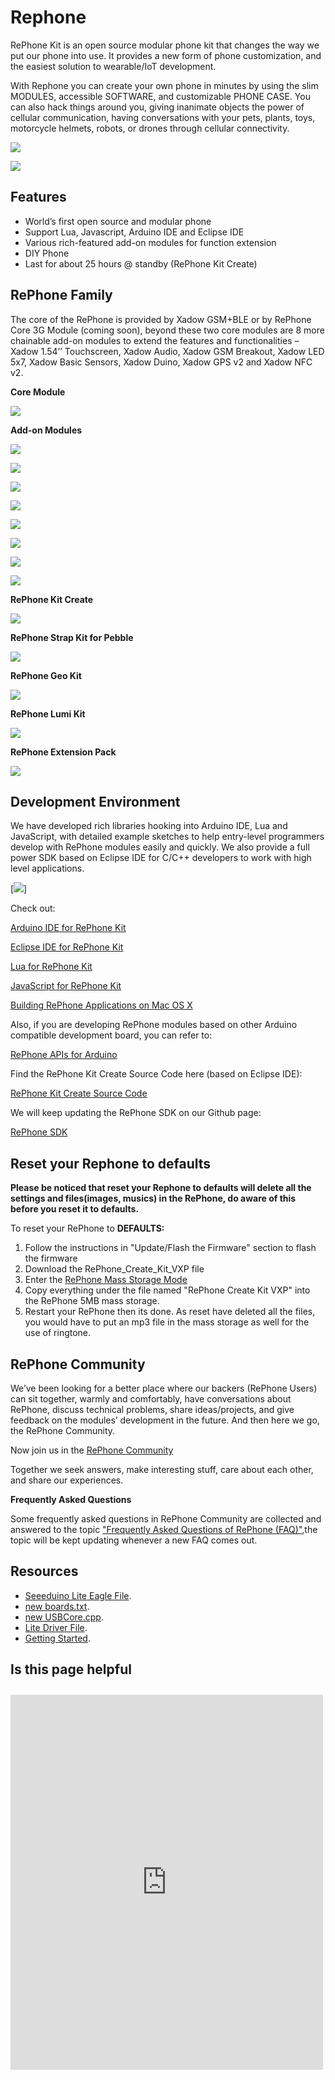 # Rephone

RePhone Kit is an open source modular phone kit that changes the way we put our phone into use. It provides a new form of phone customization, and the easiest solution to wearable/IoT development.

With Rephone you can create your own phone in minutes by using the slim MODULES, accessible SOFTWARE, and customizable PHONE CASE. You can also hack things around you, giving inanimate objects the power of cellular communication, having conversations with your pets, plants, toys, motorcycle helmets, robots, or drones through cellular connectivity.

  [![](https://raw.githubusercontent.com/SeeedDocument/Rephone/master/image/500px-RePhoneMainPage_logo.png)](http://www.seeed.cc/discover.html?t=rephone)



[![](https://raw.githubusercontent.com/SeeedDocument/Seeed-WiKi/master/docs/images/get_one_now.png)](http://www.seeed.cc/discover.html?t=rephone)




## Features

- World’s first open source and modular phone
- Support Lua, Javascript, Arduino IDE and Eclipse IDE
- Various rich-featured add-on modules for function extension
- DIY Phone
- Last for about 25 hours @ standby (RePhone Kit Create)
  
## RePhone Family
The core of the RePhone is provided by Xadow GSM+BLE or by RePhone Core 3G Module (coming soon), beyond these two core modules are 8 more chainable add-on modules to extend the features and functionalities – Xadow 1.54’’ Touchscreen, Xadow Audio, Xadow GSM Breakout, Xadow LED 5x7, Xadow Basic Sensors, Xadow Duino, Xadow GPS v2 and Xadow NFC v2. 

**Core Module**

[![](https://raw.githubusercontent.com/SeeedDocument/Rephone/master/image/368px-Xadow_GSM%2BBLE_CORE.png)](http://www.seeedstudio.com/wiki/Xadow_GSM%2BBLE)

**Add-on Modules**

[![](https://raw.githubusercontent.com/SeeedDocument/Rephone/master/image/220px-Xadow_1.54''_Touchscreen_addon.png)](http://www.seeedstudio.com/wiki/Xadow_1.54%27%27_Touchscreen)

[![](https://raw.githubusercontent.com/SeeedDocument/Rephone/master/image/178px-Xadow_Audio_addon.png)](http://www.seeedstudio.com/wiki/Xadow_Audio)

[![](https://raw.githubusercontent.com/SeeedDocument/Rephone/master/image/217px-Xadow_GSM_Breakout_addon.png)](http://www.seeedstudio.com/wiki/Xadow_GSM_Breakout)

[![](https://raw.githubusercontent.com/SeeedDocument/Rephone/master/image/195px-Xadow_Duino_addon.png)](http://www.seeedstudio.com/wiki/Xadow_Duino)

[![](https://raw.githubusercontent.com/SeeedDocument/Rephone/master/image/174px-Xadow_GPS_v2_addon.png)](http://www.seeedstudio.com/wiki/Xadow_GPS_v2)

[![](https://raw.githubusercontent.com/SeeedDocument/Rephone/master/image/198px-Xadow_Basic_Sensors_addon.png)](http://www.seeedstudio.com/wiki/Xadow_Basic_Sensors)

[![](https://raw.githubusercontent.com/SeeedDocument/Rephone/master/image/300px-Xadow_NFC_v2_addon.png)](http://www.seeedstudio.com/wiki/Xadow_NFC_v2)

[![](https://raw.githubusercontent.com/SeeedDocument/Rephone/master/image/183px-Xadow_LED_5x7_add_on.png)](http://www.seeedstudio.com/wiki/Xadow_LED_5x7)

**RePhone Kit Create**

[![](https://raw.githubusercontent.com/SeeedDocument/Rephone/master/image/375px-IMG_2999.JPG)](https://www.seeedstudio.com/item_detail.html?p_id=2552)


**RePhone Strap Kit for Pebble**

[![](https://raw.githubusercontent.com/SeeedDocument/Rephone/master/image/450px-RePhone_strap_kit_for_pebble-20.png)](http://www.seeedstudio.com/wiki/RePhone_Strap_Kit_for_Pebble)


**RePhone Geo Kit**

[![](https://raw.githubusercontent.com/SeeedDocument/Rephone/master/image/450px-RePhone_Geo_Kit_wiki_2.jpg)](http://www.seeedstudio.com/wiki/RePhone_Geo_Kit)


**RePhone Lumi Kit**

[![](https://raw.githubusercontent.com/SeeedDocument/Rephone/master/image/450px-RePhone_Lumi_Kit_wiki_2.jpg)](http://www.seeedstudio.com/wiki/RePhone_Lumi_Kit)


**RePhone Extension Pack**

[![](https://raw.githubusercontent.com/SeeedDocument/Rephone/master/image/450px-RePhone_Extesion_Pack_wiki_2.jpg)](http://www.seeedstudio.com/wiki/RePhone_Extension_Pack)


## Development Environment
We have developed rich libraries hooking into Arduino IDE, Lua and JavaScript, with detailed example sketches to help entry-level programmers develop with RePhone modules easily and quickly. We also provide a full power SDK based on Eclipse IDE for C/C++ developers to work with high level applications. 

[![](https://raw.githubusercontent.com/SeeedDocument/Rephone/master/image/600px-IDE_LOGOs.png)]


Check out:

[Arduino IDE for RePhone Kit](http://www.seeedstudio.com/wiki/Arduino_IDE_for_RePhone_Kit)

[Eclipse IDE for RePhone Kit](http://www.seeedstudio.com/wiki/Eclipse_IDE_for_RePhone_Kit)

[Lua for RePhone Kit](http://www.seeedstudio.com/wiki/Lua_for_RePhone)

[JavaScript for RePhone Kit](http://www.seeedstudio.com/wiki/JavaScript_for_RePhone)

[Building RePhone Applications on Mac OS X](https://github.com/Seeed-Studio/CodeLite_for_RePhone/wiki/building-RePhone-applications-on-Mac-OS-X)



Also, if you are developing RePhone modules based on other Arduino compatible development board, you can refer to:

[RePhone APIs for Arduino](https://github.com/WayenWeng/RePhone_API_for_Arduino/)


Find the RePhone Kit Create Source Code here (based on Eclipse IDE):

[RePhone Kit Create Source Code](https://github.com/WayenWeng/RePhone_Create_Kit_Source_Code/)


We will keep updating the RePhone SDK on our Github page:

[RePhone SDK](https://github.com/WayenWeng/RePhone_SDK_Bin_Update//)

## Reset your Rephone to defaults
**Please be noticed that reset your Rephone to defaults will delete all the settings and files(images, musics) in the RePhone, do aware of this before you reset it to defaults.**

To reset your RePhone to **DEFAULTS:**

1. Follow the instructions in "Update/Flash the Firmware" section to flash the firmware
2. Download the RePhone_Create_Kit_VXP file
3. Enter the [RePhone Mass Storage Mode](http://www.seeedstudio.com/wiki/Xadow_GSM%2BBLE#Mass_Storage_Mode)
4. Copy everything under the file named "RePhone Create Kit VXP" into the RePhone 5MB mass storage. 
5. Restart your RePhone then its done. As reset have deleted all the files, you would have to put an mp3 file in the mass storage as well for the use of ringtone. 


## RePhone Community 

We’ve been looking for a better place where our backers (RePhone Users) can sit together, warmly and comfortably, have conversations about RePhone, discuss technical problems, share ideas/projects, and give feedback on the modules’ development in the future. And then here we go, the RePhone Community.

Now join us in the [RePhone Community](http://www.seeed.cc/discover.html?t=rephone)

Together we seek answers, make interesting stuff, care about each other, and share our experiences.

**Frequently Asked Questions**

Some frequently asked questions in RePhone Community are collected and answered to the topic [ "Frequently Asked Questions of RePhone (FAQ)"](http://www.seeed.cc/topic_detail.html?id=5170#p23753),the topic will be kept updating whenever a new FAQ comes out. 

## Resources

- [Seeeduino Lite Eagle File](https://github.com/SeeedDocument/Seeeduino_Lite/blob/master/resource/Seeeduino_Lite_Eagle_File.zip). 
- [new boards.txt](https://github.com/SeeedDocument/Seeeduino_Lite/blob/master/resource/Boards.zip). 
- [new USBCore.cpp](https://github.com/SeeedDocument/Seeeduino_Lite/blob/master/resource/Boards.zip). 
- [Lite Driver File](https://github.com/SeeedDocument/Seeeduino_Lite/blob/master/resource/Signed_USB_Serial_Driver-master.zip).  
- [Getting Started](http://www.seeedstudio.com/wiki/index.php?title=Main_Page#Getting_Started). 


## Is this page helpful
<iframe style="height: 600px; width: 500px; margin: 10px 0 10px;" allowTransparency="true" src="https://www.surveymonkey.com/r/3JQQ2L6" frameborder="0"></iframe>

